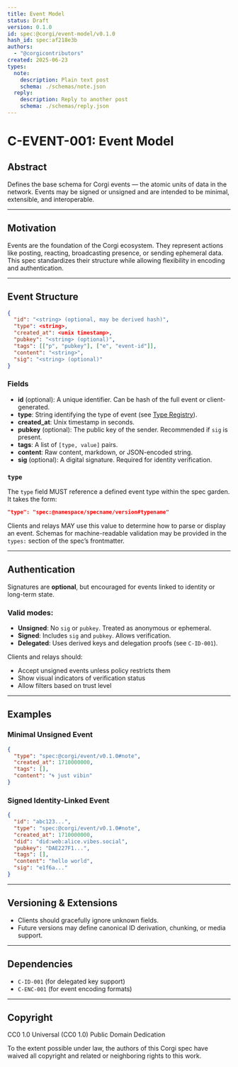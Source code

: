 ```yaml
---
title: Event Model
status: Draft
version: 0.1.0
id: spec:@corgi/event-model/v0.1.0
hash_id: spec:af218e3b
authors:
  - "@corgicontributors"
created: 2025-06-23
types:
  note:
    description: Plain text post
    schema: ./schemas/note.json
  reply:
    description: Reply to another post
    schema: ./schemas/reply.json
---
```

# C-EVENT-001: Event Model

## Abstract
Defines the base schema for Corgi events — the atomic units of data in the network. Events may be signed or unsigned and are intended to be minimal, extensible, and interoperable.

---

## Motivation
Events are the foundation of the Corgi ecosystem. They represent actions like posting, reacting, broadcasting presence, or sending ephemeral data. This spec standardizes their structure while allowing flexibility in encoding and authentication.

---

## Event Structure
```json
{
  "id": "<string> (optional, may be derived hash)",
  "type": <string>,
  "created_at": <unix timestamp>,
  "pubkey": "<string> (optional)",
  "tags": [["p", "pubkey"], ["e", "event-id"]],
  "content": "<string>",
  "sig": "<string> (optional)"
}
```

### Fields
- **id** (optional): A unique identifier. Can be hash of the full event or client-generated.
- **type**: String identifying the type of event (see [Type Registry](types.json)).
- **created_at**: Unix timestamp in seconds.
- **pubkey** (optional): The public key of the sender. Recommended if `sig` is present.
- **tags**: A list of `[type, value]` pairs.
- **content**: Raw content, markdown, or JSON-encoded string.
- **sig** (optional): A digital signature. Required for identity verification.

### `type`
The `type` field MUST reference a defined event type within the spec garden. It takes the form:
```json
"type": "spec:@namespace/specname/version#typename"
```
Clients and relays MAY use this value to determine how to parse or display an event. Schemas for machine-readable validation may be provided in the `types:` section of the spec’s frontmatter.

---

## Authentication
Signatures are **optional**, but encouraged for events linked to identity or long-term state.

### Valid modes:
- **Unsigned**: No `sig` or `pubkey`. Treated as anonymous or ephemeral.
- **Signed**: Includes `sig` and `pubkey`. Allows verification.
- **Delegated**: Uses derived keys and delegation proofs (see `C-ID-001`).

Clients and relays should:
- Accept unsigned events unless policy restricts them
- Show visual indicators of verification status
- Allow filters based on trust level

---

## Examples
### Minimal Unsigned Event
```json
{
  "type": "spec:@corgi/event/v0.1.0#note",
  "created_at": 1710000000,
  "tags": [],
  "content": "🌀 just vibin"
}
```

### Signed Identity-Linked Event
```json
{
  "id": "abc123...",
  "type": "spec:@corgi/event/v0.1.0#note",
  "created_at": 1710000000,
  "did": "did:web:alice.vibes.social",
  "pubkey": "DAE227F1...",
  "tags": [],
  "content": "hello world",
  "sig": "e1f6a..."
}
```

---

## Versioning & Extensions
- Clients should gracefully ignore unknown fields.
- Future versions may define canonical ID derivation, chunking, or media support.

---

## Dependencies
- `C-ID-001` (for delegated key support)
- `C-ENC-001` (for event encoding formats)

---

## Copyright

CC0 1.0 Universal (CC0 1.0) Public Domain Dedication

To the extent possible under law, the authors of this Corgi spec have waived all copyright and related or neighboring rights to this work.
